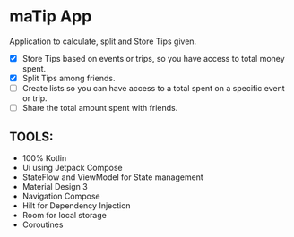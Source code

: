 # maTip App

Application to calculate, split and Store Tips given.

- [x] Store Tips based on events or trips, so you have access to total money spent.
- [x] Split Tips among friends.
- [ ] Create lists so you can have access to a total spent on a specific event or trip.
- [ ] Share the total amount spent with friends.

## TOOLS:

- 100% Kotlin
- Ui using Jetpack Compose
- StateFlow and ViewModel for State management
- Material Design 3
- Navigation Compose
- Hilt for Dependency Injection
- Room for local storage
- Coroutines